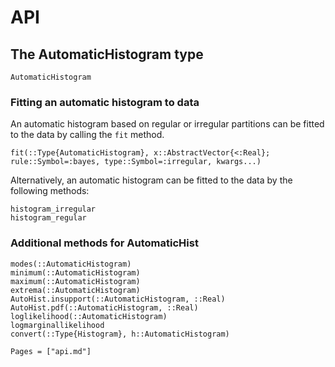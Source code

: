 # API

## The AutomaticHistogram type
```@docs
AutomaticHistogram
```

### Fitting an automatic histogram to data
An automatic histogram based on regular or irregular partitions can be fitted to the data by calling the `fit` method.
```@docs
fit(::Type{AutomaticHistogram}, x::AbstractVector{<:Real}; rule::Symbol=:bayes, type::Symbol=:irregular, kwargs...)
```

Alternatively, an automatic histogram can be fitted to the data by the following methods:
```@docs
histogram_irregular
histogram_regular
```

### Additional methods for AutomaticHist

```@docs
modes(::AutomaticHistogram)
minimum(::AutomaticHistogram)
maximum(::AutomaticHistogram)
extrema(::AutomaticHistogram)
AutoHist.insupport(::AutomaticHistogram, ::Real)
AutoHist.pdf(::AutomaticHistogram, ::Real)
loglikelihood(::AutomaticHistogram)
logmarginallikelihood
convert(::Type{Histogram}, h::AutomaticHistogram)
```


```@index
Pages = ["api.md"]
```